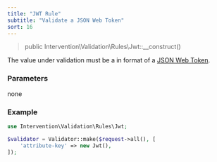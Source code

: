 ```yaml
---
title: "JWT Rule"
subtitle: "Validate a JSON Web Token"
sort: 16
---
```


> public Intervention\Validation\Rules\Jwt::__construct()

The value under validation must be a in format of a [JSON Web Token](https://en.wikipedia.org/wiki/JSON_Web_Token).

### Parameters

none

### Example

```php
use Intervention\Validation\Rules\Jwt;

$validator = Validator::make($request->all(), [
    'attribute-key' => new Jwt(),
]);
```


